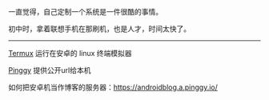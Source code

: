 
一直觉得，自己定制一个系统是一件很酷的事情。

初中时，拿着联想手机在那刷机，也是人才，时间太快了。


-----------------

[Termux](https://termux.dev/en/) 运行在安卓的 linux 终端模拟器

[Pinggy](https://pinggy.io/) 提供公开url给本机

如何把安卓机当作博客的服务器：https://androidblog.a.pinggy.io/





